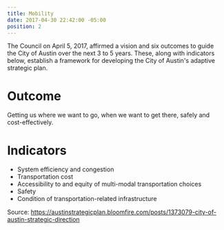 ```yaml
---
title: Mobility
date: 2017-04-30 22:42:00 -05:00
position: 2
---
```


The Council on April 5, 2017, affirmed a vision and six outcomes to guide the City of Austin over the next 3 to 5 years. These, along with indicators below, establish a framework for developing the City of Austin's adaptive strategic plan.

# Outcome

Getting us where we want to go, when we want to get there, safely and cost-effectively.

# Indicators

* System efficiency and congestion
* Transportation cost
* Accessibility to and equity of multi-modal transportation choices
* Safety
* Condition of transportation-related infrastructure

Source: https://austinstrategicplan.bloomfire.com/posts/1373079-city-of-austin-strategic-direction